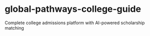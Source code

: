 # global-pathways-college-guide
Complete college admissions platform with AI-powered scholarship matching
